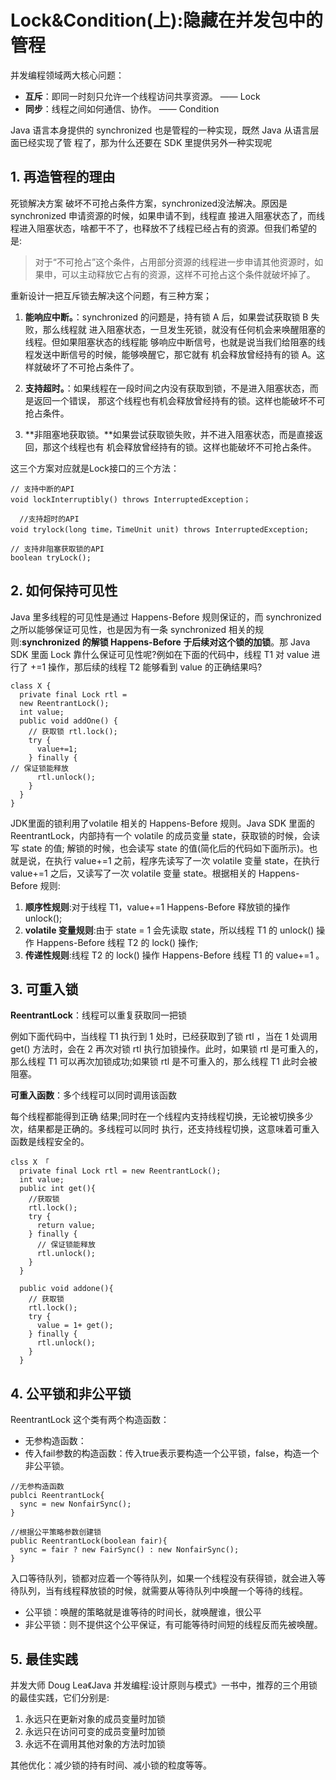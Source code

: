 # Lock&Condition(上):隐藏在并发包中的管程
并发编程领域两大核心问题：
- **互斥**：即同一时刻只允许一个线程访问共享资源。 —— Lock
- **同步**：线程之间如何通信、协作。 —— Condition

Java 语言本身提供的 synchronized 也是管程的一种实现，既然 Java 从语言层面已经实现了管 程了，那为什么还要在 SDK 里提供另外一种实现呢

## 1. 再造管程的理由
死锁解决方案 破坏不可抢占条件方案，synchronized没法解决。原因是 synchronized 申请资源的时候，如果申请不到，线程直 接进入阻塞状态了，而线程进入阻塞状态，啥都干不了，也释放不了线程已经占有的资源。但我们希望的是:

>对于“不可抢占”这个条件，占用部分资源的线程进一步申请其他资源时，如果申，可以主动释放它占有的资源，这样不可抢占这个条件就破坏掉了。

重新设计一把互斥锁去解决这个问题，有三种方案；
1. **能响应中断。**：synchronized 的问题是，持有锁 A 后，如果尝试获取锁 B 失败，那么线程就 进入阻塞状态，一旦发生死锁，就没有任何机会来唤醒阻塞的线程。但如果阻塞状态的线程能 够响应中断信号，也就是说当我们给阻塞的线程发送中断信号的时候，能够唤醒它，那它就有 机会释放曾经持有的锁 A。这样就破坏了不可抢占条件了。

2. **支持超时。**：如果线程在一段时间之内没有获取到锁，不是进入阻塞状态，而是返回一个错误， 那这个线程也有机会释放曾经持有的锁。这样也能破坏不可抢占条件。

3. **非阻塞地获取锁。**如果尝试获取锁失败，并不进入阻塞状态，而是直接返回，那这个线程也有 机会释放曾经持有的锁。这样也能破坏不可抢占条件。

这三个方案对应就是Lock接口的三个方法：
```
// 支持中断的API
void lockInterruptibly() throws InterruptedException；

  //支持超时的API
void trylock(long time，TimeUnit unit) throws InterruptedException;

// 支持非阻塞获取锁的API
boolean tryLock();

```
## 2. 如何保持可见性
Java 里多线程的可见性是通过 Happens-Before 规则保证的，而 synchronized 之所以能够保证可见性，也是因为有一条 synchronized 相关的规则:**synchronized 的解锁 Happens-Before 于后续对这个锁的加锁**。那 Java SDK 里面 Lock 靠什么保证可见性呢?例如在下面的代码中，线程 T1 对 value 进 行了 +=1 操作，那后续的线程 T2 能够看到 value 的正确结果吗?

```
class X {
  private final Lock rtl =
  new ReentrantLock();
  int value;
  public void addOne() {
    // 获取锁 rtl.lock();
    try {
      value+=1;
    } finally {
// 保证锁能释放
      rtl.unlock();
    }
  }
}
```
JDK里面的锁利用了volatile 相关的 Happens-Before 规则。Java SDK 里面的 ReentrantLock，内部持有一个 volatile 的成员变量 state，获取锁的时候，会读写 state 的值; 解锁的时候，也会读写 state 的值(简化后的代码如下面所示)。也就是说，在执行 value+=1 之前，程序先读写了一次 volatile 变量 state，在执行 value+=1 之后，又读写了一次 volatile 变量 state。根据相关的 Happens-Before 规则:
1. **顺序性规则**:对于线程 T1，value+=1 Happens-Before 释放锁的操作 unlock();
2. **volatile 变量规则**:由于 state = 1 会先读取 state，所以线程 T1 的 unlock() 操作
Happens-Before 线程 T2 的 lock() 操作;
3. **传递性规则**:线程 T2 的 lock() 操作 Happens-Before 线程 T1 的 value+=1 。

## 3. 可重入锁
**ReentrantLock**：线程可以重复获取同一把锁

例如下面代码中，当线程 T1 执行到 1 处时，已经获取到了锁 rtl ，当在 1 处调用 get() 方法时，会在 2 再次对锁 rtl 执行加锁操作。此时，如果锁 rtl 是可重入的，那么线程 T1 可以再次加锁成功;如果锁 rtl 是不可重入的，那么线程 T1 此时会被阻塞。

**可重入函数**：多个线程可以同时调用该函数

每个线程都能得到正确 结果;同时在一个线程内支持线程切换，无论被切换多少次，结果都是正确的。多线程可以同时 执行，还支持线程切换，这意味着可重入函数是线程安全的。

```
clss X 「
  private final Lock rtl = new ReentrantLock();
  int value;
  public int get(){
    //获取锁
    rtl.lock();
    try {
      return value;
    } finally {
      // 保证锁能释放
      rtl.unlock();
    }
  }

  public void addone(){
    // 获取锁
    rtl.lock();
    try {
      value = 1+ get();
    } finally {
      rtl.unlock();
    }
  }
```

## 4. 公平锁和非公平锁
ReentrantLock 这个类有两个构造函数：
- 无参构造函数：
- 传入fail参数的构造函数：传入true表示要构造一个公平锁，false，构造一个非公平锁。

```
//无参构造函数
publci ReentrantLock{
  sync = new NonfairSync();
}

//根据公平策略参数创建锁
public ReentrantLock(boolean fair){
  sync = fair ? new FairSync() : new NonfairSync();
}
```
入口等待队列，锁都对应着一个等待队列，如果一个线程没有获得锁，就会进入等待队列，当有线程释放锁的时候，就需要从等待队列中唤醒一个等待的线程。
- 公平锁：唤醒的策略就是谁等待的时间长，就唤醒谁，很公平
- 非公平锁：则不提供这个公平保证，有可能等待时间短的线程反而先被唤醒。

## 5. 最佳实践
并发大师 Doug Lea《Java 并发编程:设计原则与模式》一书中，推荐的三个用锁的最佳实践，它们分别是:

1. 永远只在更新对象的成员变量时加锁
2. 永远只在访问可变的成员变量时加锁
3. 永远不在调用其他对象的方法时加锁

其他优化：减少锁的持有时间、减小锁的粒度等等。
